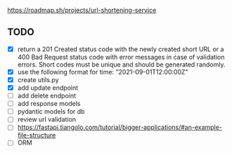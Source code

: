 https://roadmap.sh/projects/url-shortening-service

## TODO

- [x] return a 201 Created status code with the newly created short URL or a 400 Bad Request status code with error messages in case of validation errors. Short codes must be unique and should be generated randomly.
- [x] use the following format for time: "2021-09-01T12:00:00Z"
- [x] create utils.py
- [x] add update endpoint 
- [ ] add delete endpoint
- [ ] add response models
- [ ] pydantic models for db
- [ ] review url validation
- [ ] https://fastapi.tiangolo.com/tutorial/bigger-applications/#an-example-file-structure
- [ ] ORM